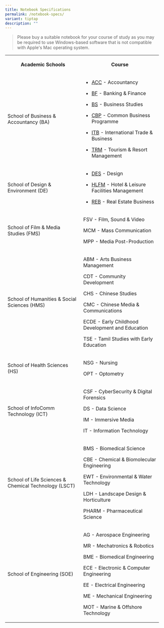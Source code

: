 ```yaml
---
title: Notebook Specifications
permalink: /notebook-specs/
variant: tiptap
description: ""
---
```

<blockquote>
<p>Please buy a suitable notebook for your course of study as you may be
required to use Windows-based software that is not compatible with Apple's
Mac operating system.</p>
</blockquote>
<table>
<tbody>
<tr>
<th rowspan="1" colspan="1">
<p>Academic Schools</p>
</th>
<th rowspan="1" colspan="1">
<p>Course</p>
</th>
</tr>
<tr>
<td rowspan="1" colspan="1">
<p>School of Business &amp; Accountancy (BA)</p>
</td>
<td rowspan="1" colspan="1">
<ul data-tight="true" class="tight">
<li>
<p><a href="/course-acc" rel="noopener noreferrer nofollow" target="_blank">ACC</a> -
Accountancy</p>
</li>
<li>
<p><a href="course-bf" rel="noopener noreferrer nofollow" target="_blank">BF</a> -
Banking &amp; Finance</p>
</li>
<li>
<p><a href="course-bs" rel="noopener noreferrer nofollow" target="_blank">BS</a> -
Business Studies</p>
</li>
<li>
<p><a href="course-cbp" rel="noopener noreferrer nofollow" target="_blank">CBP</a> -
Common Business Programme</p>
</li>
<li>
<p><a href="course-itb" rel="noopener noreferrer nofollow" target="_blank">ITB</a> -
International Trade &amp; Business</p>
</li>
<li>
<p><a href="course-trm" rel="noopener noreferrer nofollow" target="_blank">TRM</a> -
Tourism &amp; Resort Management</p>
</li>
</ul>
</td>
</tr>
<tr>
<td rowspan="1" colspan="1">
<p>School of Design &amp; Environment (DE)</p>
</td>
<td rowspan="1" colspan="1">
<ul data-tight="true" class="tight">
<li>
<p><a href="course-des" rel="noopener noreferrer nofollow" target="_blank">DES</a> -
Design</p>
</li>
<li>
<p><a href="course-hlfm" rel="noopener noreferrer nofollow" target="_blank">HLFM</a> -
Hotel &amp; Leisure Facilities Management</p>
</li>
<li>
<p><a href="course-reb" rel="noopener noreferrer nofollow" target="_blank">REB</a> -
Real Estate Business</p>
</li>
</ul>
</td>
</tr>
<tr>
<td rowspan="1" colspan="1">
<p>School of Film &amp; Media Studies (FMS)</p>
</td>
<td rowspan="1" colspan="1">
<p>FSV - Film, Sound &amp; Video</p>
<p>MCM - Mass Communication</p>
<p>MPP - Media Post-Production</p>
</td>
</tr>
<tr>
<td rowspan="1" colspan="1">
<p>School of Humanities &amp; Social Sciences (HMS)</p>
</td>
<td rowspan="1" colspan="1">
<p>ABM - Arts Business Management</p>
<p>CDT - Community Development</p>
<p>CHS - Chinese Studies</p>
<p>CMC - Chinese Media &amp; Communications</p>
<p>ECDE - Early Childhood Development and Education</p>
<p>TSE - Tamil Studies with Early Education</p>
</td>
</tr>
<tr>
<td rowspan="1" colspan="1">
<p>School of Health Sciences (HS)</p>
</td>
<td rowspan="1" colspan="1">
<p>NSG - Nursing</p>
<p>OPT - Optometry</p>
</td>
</tr>
<tr>
<td rowspan="1" colspan="1">
<p>School of InfoComm Technology (ICT)</p>
</td>
<td rowspan="1" colspan="1">
<p>CSF - CyberSecurity &amp; Digital Forensics</p>
<p>DS - Data Science</p>
<p>IM - Immersive Media</p>
<p>IT - Information Technology</p>
</td>
</tr>
<tr>
<td rowspan="1" colspan="1">
<p>School of Life Sciences &amp; Chemical Technology (LSCT)</p>
</td>
<td rowspan="1" colspan="1">
<p>BMS - Biomedical Science</p>
<p>CBE - Chemical &amp; Biomolecular Engineering</p>
<p>EWT - Environmental &amp; Water Technology</p>
<p>LDH - Landscape Design &amp; Horticulture</p>
<p>PHARM - Pharmaceutical Science</p>
</td>
</tr>
<tr>
<td rowspan="1" colspan="1">
<p>School of Engineering (SOE)</p>
</td>
<td rowspan="1" colspan="1">
<p>AG - Aerospace Engineering</p>
<p>MR - Mechatronics &amp; Robotics</p>
<p>BME - Biomedical Engineering</p>
<p>ECE - Electronic &amp; Computer Engineering</p>
<p>EE - Electrical Engineering</p>
<p>ME - Mechanical Engineering</p>
<p>MOT - Marine &amp; Offshore Technology</p>
<p></p>
</td>
</tr>
</tbody>
</table>
<p></p>